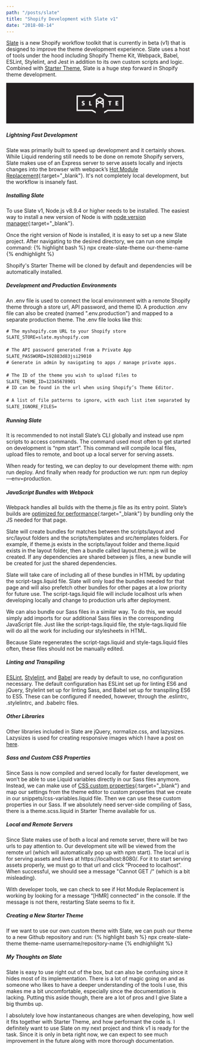 ```yaml
---
path: "/posts/slate"
title: "Shopify Development with Slate v1"
date: "2018-08-14"
---
```

<a href="https://github.com/Shopify/slate" target="_blank" class="underline">Slate</a> is a new Shopify workflow toolkit that is currently in beta (v1) that is designed to improve the theme development experience. Slate uses a host of tools under the hood including Shopify Theme Kit, Webpack, Babel, ESLint, Stylelint, and Jest in addition to its own custom scripts and logic. Combined with [Starter Theme](https://github.com/Shopify/starter-theme), Slate is a huge step forward in Shopify theme development. 

![Slate](../images/slate.jpg)


##### Lightning Fast Development

Slate was primarily built to speed up development and it certainly shows. While Liquid rendering still needs to be done on remote Shopify servers, Slate makes use of an Express server to serve assets locally and injects changes into the browser with webpack’s [Hot Module Replacement](https://webpack.js.org/guides/hot-module-replacement/){:target="_blank"}. It's not completely local development, but the workflow is insanely fast. 

##### Installing Slate

To use Slate v1, Node.js v8.9.4 or higher needs to be installed. The easiest way to install a new version of Node is with [node version manager](https://github.com/creationix/nvm){:target="_blank"}. 

Once the right version of Node is installed, it is easy to set up a new Slate project. After navigating to the desired directory, we can run one simple command:
{% highlight bash %}
npx create-slate-theme our-theme-name 
{% endhighlight %}

Shopify's Starter Theme will be cloned by default and dependencies will be automatically installed. 

##### Development and Production Environments

An .env file is used to connect the local environment with a remote Shopify theme through a store url, API password, and theme ID. A production .env file can also be created (named ".env.production") and mapped to a separate production theme. The .env file looks like this: 

```html
# The myshopify.com URL to your Shopify store 
SLATE_STORE=slate.myshopify.com

# The API password generated from a Private App 
SLATE_PASSWORD=192883d83jsi29010
# Generate in admin by navigating to apps / manage private apps.

# The ID of the theme you wish to upload files to 
SLATE_THEME_ID=12345678901
# ID can be found in the url when using Shopify’s Theme Editor. 

# A list of file patterns to ignore, with each list item separated by ':' 
SLATE_IGNORE_FILES=
```

##### Running Slate

It is recommended to not install Slate’s CLI globally and instead use npm scripts to access commands. The command used most often to get started on development is “npm start”. This command will compile local files, upload files to remote, and boot up a local server for serving assets.

When ready for testing, we can deploy to our development theme with: npm run deploy. And finally when ready for production we run: npm run deploy —env=production.

##### JavaScript Bundles with Webpack

Webpack handles all builds with the theme.js file as its entry point. Slate’s builds are [optimized for performance](https://github.com/Shopify/slate/wiki/Template-and-layout-bundles){:target="_blank"} by bundling only the JS needed for that page. 

Slate will create bundles for matches between the scripts/layout and src/layout folders and the scripts/templates and src/templates folders. For example, if theme.js exists in the scripts/layout folder and theme.liquid exists in the layout folder, then a bundle called layout.theme.js will be created. If any dependencies are shared between js files, a new bundle will be created for just the shared dependencies. 

Slate will take care of including all of these bundles in HTML by updating the script-tags.liquid file. Slate will only load the bundles needed for that page and will also prefetch other bundles for other pages at a low priority for future use. The script-tags.liquid file will include localhost urls when developing locally and change to production urls after deployment. 

We can also bundle our Sass files in a similar way. To do this, we would simply add imports for our additional Sass files in the corresponding JavaScript file. Just like the script-tags.liquid file, the style-tags.liquid file will do all the work for including our stylesheets in HTML. 

Because Slate regenerates the script-tags.liquid and style-tags.liquid files often, these files should not be manually edited.

##### Linting and Transpiling

[ESLint](https://eslint.org/docs/user-guide/getting-started), [Stylelint](https://stylelint.io/), and [Babel](https://babeljs.io/) are ready by default to use, no configuration necessary. The default configuration has ESLint set up for linting ES6 and jQuery, Stylelint set up for linting Sass, and Babel set up for transpiling ES6 to ES5. These can be configured if needed, however, through the .eslintrc, .stylelintrc, and .babelrc files. 

##### Other Libraries

Other libraries included in Slate are jQuery, normalize.css, and lazysizes. Lazysizes is used for creating responsive images which I have a post on [here](/posts/responsive-images).

##### Sass and Custom CSS Properties

Since Sass is now compiled and served locally for faster development, we won’t be able to use Liquid variables directly in our Sass files anymore. Instead, we can make use of [CSS custom properties](https://developer.mozilla.org/en-US/docs/Web/CSS/--*){:target="_blank"} and map our settings from the theme editor to custom properties that we create in our snippets/css-variables.liquid file. Then we can use these custom properties in our Sass. If we absolutely need server-side compiling of Sass, there is a theme.scss.liquid in Starter Theme available for us. 

##### Local and Remote Servers

Since Slate makes use of both a local and remote server, there will be two urls to pay attention to. Our development site will be viewed from the remote url (which will automatically pop up with npm start). The local url is for serving assets and lives at https://localhost:8080/. For it to start serving assets properly, we must go to that url and click “Proceed to localhost”. When successful, we should see a message "Cannot GET /" (which is a bit misleading). 

With developer tools, we can check to see if Hot Module Replacement is working by looking for a message “[HMR] connected” in the console. If the message is not there, restarting Slate seems to fix it.

##### Creating a New Starter Theme

If we want to use our own custom theme with Slate, we can push our theme to a new Github repository and run:
{% highlight bash %}
npx create-slate-theme theme-name username/repository-name
{% endhighlight %}

##### My Thoughts on Slate

Slate is easy to use right out of the box, but can also be confusing since it hides most of its implementation. There is a lot of magic going on and as someone who likes to have a deeper understanding of the tools I use, this makes me a bit uncomfortable, especially since the documentation is lacking. Putting this aside though, there are a lot of pros and I give Slate a big thumbs up. 

I absolutely love how instantaneous changes are when developing, how well it fits together with Starter Theme, and how performant the code is. I definitely want to use Slate on my next project and think v1 is ready for the task. Since it is only in beta right now, we can expect to see much improvement in the future along with more thorough documentation. 

